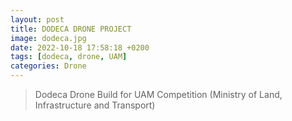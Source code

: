 ```yaml
---
layout: post
title: DODECA DRONE PROJECT
image: dodeca.jpg
date: 2022-10-18 17:58:18 +0200
tags: [dodeca, drone, UAM]
categories: Drone
---
```

> Dodeca Drone Build for UAM Competition (Ministry of Land, Infrastructure and Transport)
